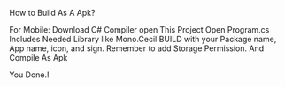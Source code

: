 How to Build As A Apk?

For Mobile:
Download C# Compiler
open This Project
Open Program.cs
Includes Needed Library like Mono.Cecil
BUILD with your Package name, App name, icon, and sign.
Remember to add Storage Permission.
And Compile As Apk


You Done.!
